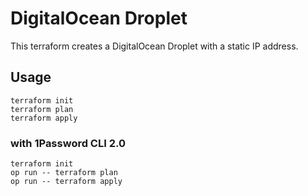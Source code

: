# DigitalOcean Droplet

This terraform creates a DigitalOcean Droplet with a static IP address.

## Usage

```shell
terraform init
terraform plan
terraform apply
```

### with 1Password CLI 2.0

```shell
terraform init
op run -- terraform plan
op run -- terraform apply
```
